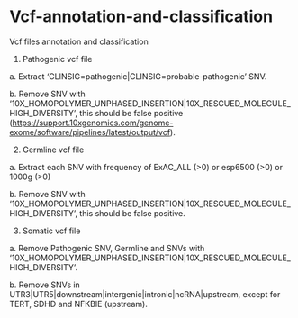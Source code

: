 # Vcf-annotation-and-classification
Vcf files annotation and classification 

1.	Pathogenic vcf file

   a.	Extract ‘CLINSIG=pathogenic|CLINSIG=probable-pathogenic’ SNV.

   b.	Remove SNV with ‘10X_HOMOPOLYMER_UNPHASED_INSERTION|10X_RESCUED_MOLECULE_HIGH_DIVERSITY’, this should be false positive (https://support.10xgenomics.com/genome-exome/software/pipelines/latest/output/vcf).

2.	Germline vcf file

   a.	Extract each SNV with frequency of ExAC_ALL (>0) or esp6500 (>0) or 1000g (>0)

   b.	Remove  SNV with ‘10X_HOMOPOLYMER_UNPHASED_INSERTION|10X_RESCUED_MOLECULE_HIGH_DIVERSITY’, this should be false positive.

3.	Somatic vcf file 

   a.	Remove Pathogenic SNV, Germline and SNVs with ‘10X_HOMOPOLYMER_UNPHASED_INSERTION|10X_RESCUED_MOLECULE_HIGH_DIVERSITY’. 

   b.	Remove SNVs in UTR3|UTR5|downstream|intergenic|intronic|ncRNA|upstream, except for TERT, SDHD and NFKBIE (upstream). 
